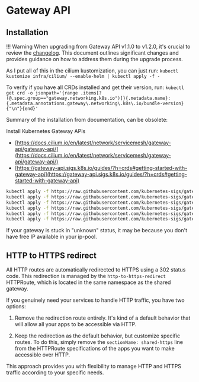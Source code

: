 # Gateway API

## Installation

!!! Warning
    When upgrading from Gateway API v1.1.0 to v1.2.0, it's crucial to review the [changelog](https://github.com/kubernetes-sigs/gateway-api/releases/tag/v1.2.0). This document outlines significant changes and provides guidance on how to address them during the upgrade process.

As I put all of this in the cilium kustomization, you can just run:
`kubectl kustomize infra/cilium/ --enable-helm | kubectl apply -f -`

To verify if you have all CRDs installed and get their version, run:
`kubectl get crd -o jsonpath='{range .items[?(@.spec.group=="gateway.networking.k8s.io")]}{.metadata.name}: {.metadata.annotations.gateway\.networking\.k8s\.io/bundle-version}{"\n"}{end}'`

Summary of the installation from documentation, can be obsolete:

Install Kubernetes Gateway APIs

- [https://docs.cilium.io/en/latest/network/servicemesh/gateway-api/gateway-api/](https://docs.cilium.io/en/latest/network/servicemesh/gateway-api/gateway-api/)
- [https://gateway-api.sigs.k8s.io/guides/?h=crds#getting-started-with-gateway-api](https://gateway-api.sigs.k8s.io/guides/?h=crds#getting-started-with-gateway-api)

```bash
kubectl apply -f https://raw.githubusercontent.com/kubernetes-sigs/gateway-api/v1.2.0/config/crd/standard/gateway.networking.k8s.io_gatewayclasses.yaml
kubectl apply -f https://raw.githubusercontent.com/kubernetes-sigs/gateway-api/v1.2.0/config/crd/standard/gateway.networking.k8s.io_gateways.yaml
kubectl apply -f https://raw.githubusercontent.com/kubernetes-sigs/gateway-api/v1.2.0/config/crd/standard/gateway.networking.k8s.io_httproutes.yaml
kubectl apply -f https://raw.githubusercontent.com/kubernetes-sigs/gateway-api/v1.2.0/config/crd/standard/gateway.networking.k8s.io_referencegrants.yaml
kubectl apply -f https://raw.githubusercontent.com/kubernetes-sigs/gateway-api/v1.2.0/config/crd/standard/gateway.networking.k8s.io_grpcroutes.yaml
kubectl apply -f https://raw.githubusercontent.com/kubernetes-sigs/gateway-api/v1.2.0/config/crd/experimental/gateway.networking.k8s.io_tlsroutes.yaml
```
If your gateway is stuck in "unknown" status, it may be because you don't have free IP available in your ip-pool.

## HTTP to HTTPS redirect

All HTTP routes are automatically redirected to HTTPS using a 302 status code. This redirection is managed by the `http-to-https-redirect` HTTPRoute, which is located in the same namespace as the shared gateway.

If you genuinely need your services to handle HTTP traffic, you have two options:

1. Remove the redirection route entirely. It's kind of a default behavior that will allow all your apps to be accessible via HTTP.

2. Keep the redirection as the default behavior, but customize specific routes. To do this, simply remove the `sectionName: shared-https` line from the HTTPRoute specifications of the apps you want to make accessible over HTTP.

This approach provides you with flexibility to manage HTTP and HTTPS traffic according to your specific needs.